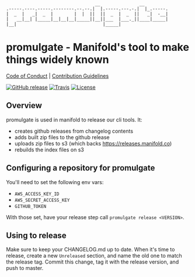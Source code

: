 ```
                                  __               __
.-----.----.-----.--------.--.--.|  |.-----.---.-.|  |_.-----.
|  _  |   _|  _  |        |  |  ||  ||  _  |  _  ||   _|  -__|
|   __|__| |_____|__|__|__|_____||__||___  |___._||____|_____|
|__|                                 |_____|
```

# promulgate - Manifold's tool to make things widely known

[Code of Conduct](./CODE_OF_CONDUCT.md) |
[Contribution Guidelines](./.github/CONTRIBUTING.md)

[![GitHub release](https://img.shields.io/github/tag/manifoldco/promulgate.svg?label=latest)](https://github.com/manifoldco/promulgate/releases)
[![Travis](https://img.shields.io/travis/manifoldco/promulgate/master.svg)](https://travis-ci.org/manifoldco/promulgate)
[![License](https://img.shields.io/badge/license-BSD-blue.svg)](./LICENSE.md)

## Overview

promulgate is used in manifold to release our cli tools. It:
- creates github releases from changelog contents
- adds built zip files to the github release
- uploads zip files to s3 (which backs https://releases.manifold.co)
- rebuilds the index files on s3

## Configuring a repository for promulgate

You'll need to set the following env vars:
- `AWS_ACCESS_KEY_ID`
- `AWS_SECRET_ACCESS_KEY`
- `GITHUB_TOKEN`

With those set, have your release step call `promulgate release <VERSION>`.

## Using to release

Make sure to keep your CHANGELOG.md up to date. When it's time to release,
create a new `Unreleased` section, and name the old one to match the release
tag. Commit this change, tag it with the release version, and push to master.
